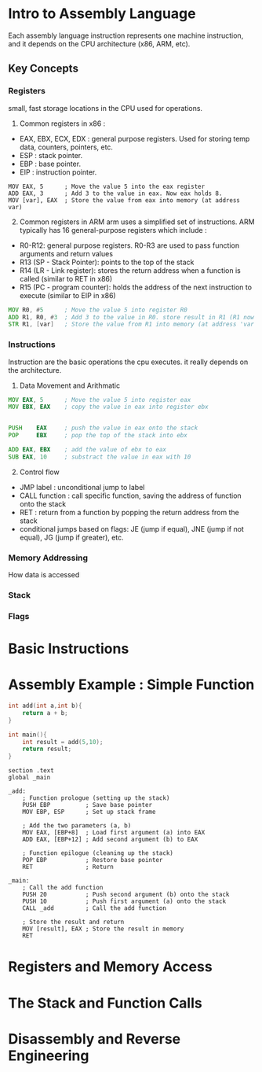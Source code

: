 # Intro to Assembly Language
Each assembly language instruction represents one machine instruction, and it depends on the CPU architecture (x86, ARM, etc).

## Key Concepts
### Registers
small, fast storage locations in the CPU used for operations. 
1. Common registers in x86 :
- EAX, EBX, ECX, EDX : general purpose registers. Used for storing temp data, counters, pointers, etc.
- ESP : stack pointer.
- EBP : base pointer.
- EIP : instruction pointer.
```assembly
MOV EAX, 5      ; Move the value 5 into the eax register
ADD EAX, 3      ; Add 3 to the value in eax. Now eax holds 8.
MOV [var], EAX  ; Store the value from eax into memory (at address var)
```
2. Common registers in ARM
arm uses a simplified set of instructions. ARM typically has 16 general-purpose registers which include :
- R0-R12: general purpose registers. R0-R3 are used to pass function arguments and return values
- R13 (SP - Stack Pointer): points to the top of the stack
- R14 (LR - Link register): stores the return address when a function is called (similar to RET in x86)
- R15 (PC - program counter): holds the address of the next instruction to execute (similar to EIP in x86)
```asm
MOV R0, #5      ; Move the value 5 into register R0
ADD R1, R0, #3  ; Add 3 to the value in R0. store result in R1 (R1 now holds 8)
STR R1, [var]   ; Store the value from R1 into memory (at address 'var')
```
### Instructions
Instruction are the basic operations the cpu executes. it really depends on the architecture.
1. Data Movement and Arithmatic
```asm
MOV EAX, 5      ; Move the value 5 into register eax
MOV EBX, EAX    ; copy the value in eax into register ebx


PUSH    EAX     ; push the value in eax onto the stack
POP     EBX     ; pop the top of the stack into ebx

ADD EAX, EBX    ; add the value of ebx to eax
SUB EAX, 10     ; substract the value in eax with 10
```
2. Control flow
- JMP label : unconditional jump to label
- CALL function : call specific function, saving the address of function onto the stack
- RET : return from a function by popping the return address from the stack
- conditional jumps based on flags: JE (jump if equal), JNE (jump if not equal), JG (jump if greater), etc.

### Memory Addressing
How data is accessed
### Stack
### Flags

# Basic Instructions

# Assembly Example : Simple Function
```c
int add(int a,int b){
    return a + b;
}

int main(){
    int result = add(5,10);
    return result;
}
```

```assembly
section .text
global _main

_add:
    ; Function prologue (setting up the stack)
    PUSH EBP          ; Save base pointer
    MOV EBP, ESP      ; Set up stack frame

    ; Add the two parameters (a, b)
    MOV EAX, [EBP+8]  ; Load first argument (a) into EAX
    ADD EAX, [EBP+12] ; Add second argument (b) to EAX

    ; Function epilogue (cleaning up the stack)
    POP EBP           ; Restore base pointer
    RET               ; Return

_main:
    ; Call the add function
    PUSH 20           ; Push second argument (b) onto the stack
    PUSH 10           ; Push first argument (a) onto the stack
    CALL _add         ; Call the add function

    ; Store the result and return
    MOV [result], EAX ; Store the result in memory
    RET

```


# Registers and Memory Access

# The Stack and Function Calls

# Disassembly and Reverse Engineering